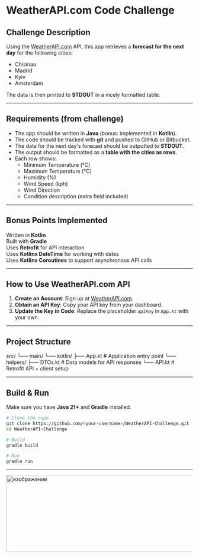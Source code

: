 # WeatherAPI.com Code Challenge

## Challenge Description
Using the [WeatherAPI.com](https://www.weatherapi.com/) API, this app retrieves a **forecast for the next day** for the following cities:
- Chisinau
- Madrid
- Kyiv
- Amsterdam

The data is then printed to **STDOUT** in a nicely formatted table.

---

## Requirements (from challenge)
- The app should be written in **Java** (bonus: implemented in **Kotlin**).
- The code should be tracked with **git** and pushed to GitHub or Bitbucket.
- The data for the next day's forecast should be outputted to **STDOUT**.
- The output should be formatted as a **table with the cities as rows**.
- Each row shows:
  - Minimum Temperature (°C)
  - Maximum Temperature (°C)
  - Humidity (%)
  - Wind Speed (kph)
  - Wind Direction
  - Condition description (extra field included)

---

## Bonus Points Implemented
Written in **Kotlin**  
Built with **Gradle**  
Uses **Retrofit** for API interaction  
Uses **Kotlinx DateTime** for working with dates  
Uses **Kotlinx Coroutines** to support asynchronous API calls  

---

## How to Use WeatherAPI.com API
1. **Create an Account**: Sign up at [WeatherAPI.com](https://www.weatherapi.com/).  
2. **Obtain an API Key**: Copy your API key from your dashboard.  
3. **Update the Key in Code**: Replace the placeholder `apiKey` in `App.kt` with your own.  

---

## Project Structure
src/
└── main/
└── kotlin/
├── App.kt # Application entry point
└── helpers/
├── DTOs.kt # Data models for API responses
└── API.kt # Retrofit API + client setup



---------------------------------------



## Build & Run
Make sure you have **Java 21+** and **Gradle** installed.

```bash
# Clone the repo
git clone https://github.com/<your-username>/WeatherAPI-Challenge.git
cd WeatherAPI-Challenge

# Build
gradle build

# Run
gradle run
```


---------------------------------------


<img width="1043" height="207" alt="изображение" src="https://github.com/user-attachments/assets/ee946e6b-f51a-4f6d-bd34-b207c16823a1" />
  

